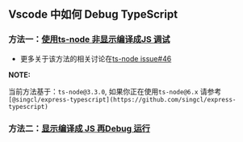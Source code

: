 ## Vscode 中如何 Debug TypeScript

### 方法一：[使用ts-node 非显示编译成JS 调试](./vscode-debug-without-compiling)

- 更多关于该方法的相关讨论在[ts-node issue#46](https://github.com/TypeStrong/ts-node/issues/46)

**NOTE:**

当前方法基于：`ts-node@3.3.0`, 如果你正在使用`ts-node@6.x` 请参考`[@singcl/express-typescript](https://github.com/singcl/express-typescript)`

### 方法二：[显示编译成 JS 再Debug 运行](./vscode-debug)